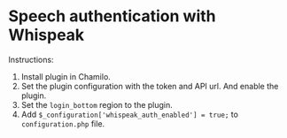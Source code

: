# Speech authentication with Whispeak

Instructions:
1. Install plugin in Chamilo.
2. Set the plugin configuration with the token and API url. And enable the plugin.
3. Set the `login_bottom` region to the plugin. 
4. Add `$_configuration['whispeak_auth_enabled'] = true;` to `configuration.php` file.
